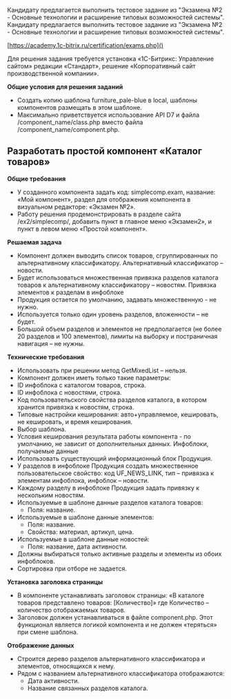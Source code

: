 Кандидату предлагается выполнить тестовое задание из "Экзамена №2 - Основные технологии и расширение типовых возможностей системы". Кандидату предлагается выполнить тестовое задание из "Экзамена №2 - Основные технологии и расширение типовых возможностей системы".

[https://academy.1c-bitrix.ru/certification/exams.php]()

Для решения задания требуется установка «1С-Битрикс: Управление сайтом» редакции «Стандарт», решение «Корпоративный сайт производственной компании».

**Общие условия для решения заданий**
* Создать копию шаблона furniture_pale-blue в local, шаблоны компонентов размещать в этом шаблоне.
* Максимально приветствуется использование API D7 и файла /component_name/class.php вместо файла /component_name/component.php.

Разработать простой компонент «Каталог товаров»
-------------------------

**Общие требования**
* У созданного компонента задать код: simplecomp.exam, название: «Мой компонент», раздел для отображения компонента в визуальном редакторе: «Экзамен №2».
* Работу решения продемонстрировать в разделе сайта /ex2/simplecomp/, добавить пункт в главное меню «Экзамен2», и пункт в левом меню «Простой компонент».

**Решаемая задача**
* Компонент должен выводить список товаров, сгруппированных по альтернативному классификатору. Альтернативный классификатор – новости.
* Будет использоваться множественная привязка разделов каталога товаров к альтернативному классификатору – новостям. Привязка элементов к разделам в инфоблоке
* Продукция остается по умолчанию, задавать множественную - не нужно.
* Используется только один уровень разделов, вложенности – не будет.
* Большой объем разделов и элементов не предполагается (не более 20 разделов и 100 элементов), лимиты на выборку и постраничная навигация – не нужны.

**Технические требования**
* Использовать при решении метод GetMixedList – нельзя.
* Компонент должен иметь только такие параметры:
* ID инфоблока с каталогом товаров, строка.
* ID инфоблока с новостями, строка.
* Код пользовательского свойства разделов каталога, в котором хранится привязка к новостям, строка.
* Типовые настройки кеширования: авто+управляемое, кешировать, не кешировать, и время кеширования.
* Выбор шаблона.
* Условия кеширования результата работы компонента - по умолчанию, не зависит от дополнительных данных.
Инфоблоки, получаемые данные
* Использовать существующий информационный блок Продукция.
* У разделов в инфоблоке Продукция создать множественное пользовательское свойство: код UF_NEWS_LINK, тип – привязка к элементам инфоблока, инфоблок – новости.
* Каждому разделу в инфоблоке Продукция задать привязку к нескольким новостям.
* Используемые в шаблоне данные разделов каталога товаров:
    * Поля: название.
* Используемые в шаблоне данные элементов:
    * Поля: название.
    * Свойства: материал, артикул, цена.
* Используемые в шаблоне данные новостей:
    * Поля: название, дата активности.
* Должны выбираться только активные разделы и элементы из обоих инфоблоков.
* Сортировка при отборе не задается.

**Установка заголовка страницы**
* В компоненте устанавливать заголовок страницы: «В каталоге товаров представлено товаров: [Количество]» где Количество – количество отображаемых товаров.
* Заголовок должен устанавливаться в файле component.php. Этот функционал является логикой компонента и не должен «теряться» при смене шаблона.

**Отображение данных**
* Строится дерево разделов альтернативного классификатора и элементов, относящихся к нему.
* Рядом с названием альтернативного классификатора отображаются:
  * Дата активности.
  * Название связанных разделов каталога.

